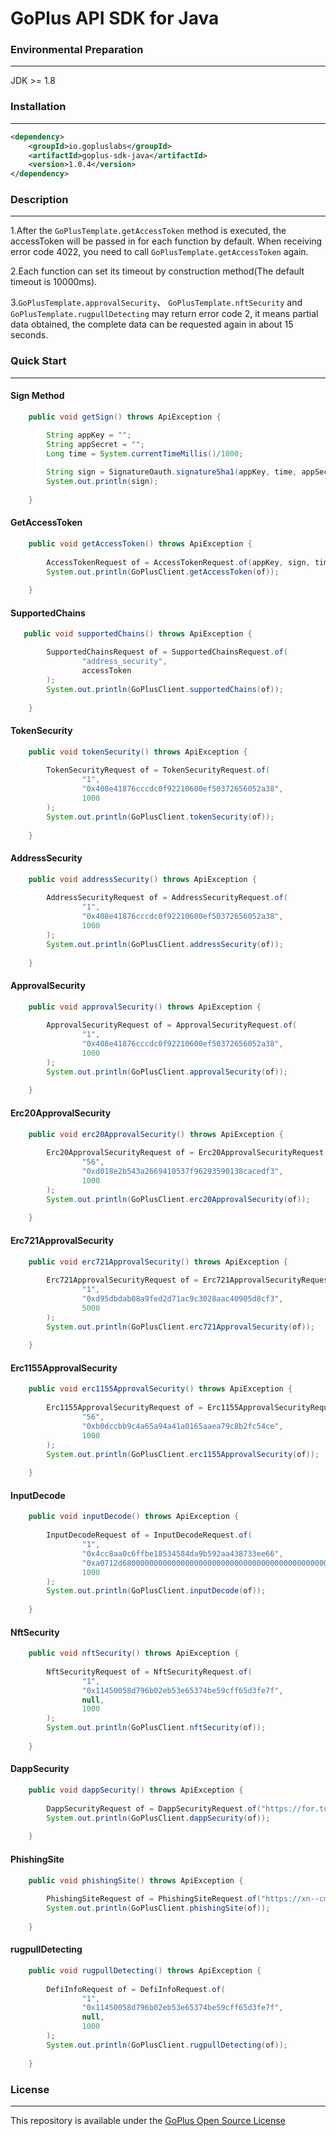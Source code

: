 # GoPlus API SDK for Java

### Environmental Preparation

---

JDK >= 1.8

### Installation

---

```xml
<dependency>
    <groupId>io.gopluslabs</groupId>
    <artifactId>goplus-sdk-java</artifactId>
    <version>1.0.4</version>
</dependency>
```

### Description

---

1.After the `GoPlusTemplate.getAccessToken` method is executed, the accessToken will be passed in for each function by default. When receiving error code 4022, you need to call `GoPlusTemplate.getAccessToken` again.

2.Each function can set its timeout by construction method(The default timeout is 10000ms).

3.`GoPlusTemplate.approvalSecurity`、 `GoPlusTemplate.nftSecurity` and `GoPlusTemplate.rugpullDetecting` may return error code 2, it means partial data obtained, the complete data can be requested again in about 15 seconds.

### Quick Start

---


#### Sign Method

```java
    public void getSign() throws ApiException {

        String appKey = "";
        String appSecret = "";
        Long time = System.currentTimeMillis()/1000;
        
        String sign = SignatureOauth.signatureSha1(appKey, time, appSecret);
        System.out.println(sign);
        
    }
```
#### GetAccessToken

````java
    public void getAccessToken() throws ApiException {
    
        AccessTokenRequest of = AccessTokenRequest.of(appKey, sign, time, 1000);
        System.out.println(GoPlusClient.getAccessToken(of));
        
    }
````

#### SupportedChains

```java
   public void supportedChains() throws ApiException {

        SupportedChainsRequest of = SupportedChainsRequest.of(
                "address_security",
                accessToken
        );
        System.out.println(GoPlusClient.supportedChains(of));
        
    }
```

#### TokenSecurity

```java
    public void tokenSecurity() throws ApiException {
    
        TokenSecurityRequest of = TokenSecurityRequest.of(
                "1",
                "0x408e41876cccdc0f92210600ef50372656052a38",
                1000
        );
        System.out.println(GoPlusClient.tokenSecurity(of));
        
    }
```

#### AddressSecurity

```java
    public void addressSecurity() throws ApiException {
    
        AddressSecurityRequest of = AddressSecurityRequest.of(
                "1",
                "0x408e41876cccdc0f92210600ef50372656052a38",
                1000
        );
        System.out.println(GoPlusClient.addressSecurity(of));
        
    }
```

#### ApprovalSecurity

```java
    public void approvalSecurity() throws ApiException {
    
        ApprovalSecurityRequest of = ApprovalSecurityRequest.of(
                "1",
                "0x408e41876cccdc0f92210600ef50372656052a38",
                1000
        );
        System.out.println(GoPlusClient.approvalSecurity(of));
        
    }
```

#### Erc20ApprovalSecurity

```java
    public void erc20ApprovalSecurity() throws ApiException {
    
        Erc20ApprovalSecurityRequest of = Erc20ApprovalSecurityRequest.of(
                "56",
                "0xd018e2b543a2669410537f96293590138cacedf3",
                1000
        );
        System.out.println(GoPlusClient.erc20ApprovalSecurity(of));
        
    }

```

#### Erc721ApprovalSecurity

```java
    public void erc721ApprovalSecurity() throws ApiException {
    
        Erc721ApprovalSecurityRequest of = Erc721ApprovalSecurityRequest.of(
                "1",
                "0xd95dbdab08a9fed2d71ac9c3028aac40905d8cf3",
                5000
        );
        System.out.println(GoPlusClient.erc721ApprovalSecurity(of));
        
    }
```

#### Erc1155ApprovalSecurity

```java
    public void erc1155ApprovalSecurity() throws ApiException {
    
        Erc1155ApprovalSecurityRequest of = Erc1155ApprovalSecurityRequest.of(
                "56",
                "0xb0dccbb9c4a65a94a41a0165aaea79c8b2fc54ce",
                1000
        );
        System.out.println(GoPlusClient.erc1155ApprovalSecurity(of));
        
    }
```

#### InputDecode

```java
    public void inputDecode() throws ApiException {
    
        InputDecodeRequest of = InputDecodeRequest.of(
                "1",
                "0x4cc8aa0c6ffbe18534584da9b592aa438733ee66",
                "0xa0712d680000000000000000000000000000000000000000000000000000000062fee481",
                1000
        );
        System.out.println(GoPlusClient.inputDecode(of));
        
    }

```

#### NftSecurity

```java
    public void nftSecurity() throws ApiException {
    
        NftSecurityRequest of = NftSecurityRequest.of(
                "1",
                "0x11450058d796b02eb53e65374be59cff65d3fe7f",
                null,
                1000
        );
        System.out.println(GoPlusClient.nftSecurity(of));
        
    }
```

#### DappSecurity

```java
    public void dappSecurity() throws ApiException {
    
        DappSecurityRequest of = DappSecurityRequest.of("https://for.tube", 1000);
        System.out.println(GoPlusClient.dappSecurity(of));
        
    }

```

#### PhishingSite

```java
    public void phishingSite() throws ApiException {
    
        PhishingSiteRequest of = PhishingSiteRequest.of("https://xn--cm-68s.cc/", 10);
        System.out.println(GoPlusClient.phishingSite(of));
        
    }

```

#### rugpullDetecting

```java
    public void rugpullDetecting() throws ApiException {
    
        DefiInfoRequest of = DefiInfoRequest.of(
                "1", 
                "0x11450058d796b02eb53e65374be59cff65d3fe7f",
                null,
                1000
        );
        System.out.println(GoPlusClient.rugpullDetecting(of));
        
    }


```

### License

---
This repository is available under the [GoPlus Open Source License](LICENSE)


